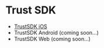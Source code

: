 # Trust SDK

* [TrustSDK iOS](trust-sdk-ios.md)
* TrustSDK Android (coming soon...)
* TrustSDK Web (coming soon...)
